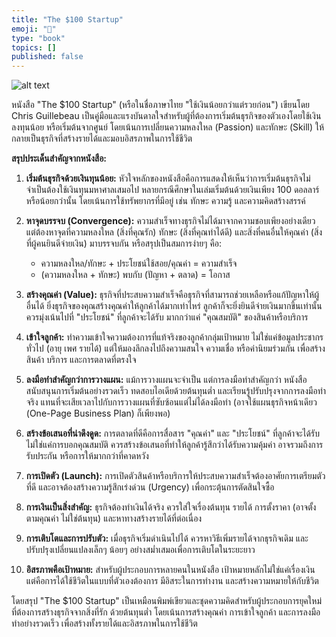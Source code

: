 ```yaml
---
title: "The $100 Startup"
emoji: "👻"
type: "book" 
topics: []
published: false
---
```


![alt text](the-100-startup.png)

หนังสือ "The $100 Startup" (หรือในชื่อภาษาไทย "ใช้เงินน้อยกว่าแต่รวยก่อน") เขียนโดย Chris Guillebeau เป็นคู่มือและแรงบันดาลใจสำหรับผู้ที่ต้องการเริ่มต้นธุรกิจของตัวเองโดยใช้เงินลงทุนน้อย หรือเริ่มต้นจากศูนย์ โดยเน้นการเปลี่ยนความหลงใหล (Passion) และทักษะ (Skill) ให้กลายเป็นธุรกิจที่สร้างรายได้และมอบอิสรภาพในการใช้ชีวิต

**สรุปประเด็นสำคัญจากหนังสือ:**

1.  **เริ่มต้นธุรกิจด้วยเงินทุนน้อย:** หัวใจหลักของหนังสือคือการแสดงให้เห็นว่าการเริ่มต้นธุรกิจไม่จำเป็นต้องใช้เงินทุนมหาศาลเสมอไป หลายกรณีศึกษาในเล่มเริ่มต้นด้วยเงินเพียง 100 ดอลลาร์หรือน้อยกว่านั้น โดยเน้นการใช้ทรัพยากรที่มีอยู่ เช่น ทักษะ ความรู้ และความคิดสร้างสรรค์

2.  **หาจุดบรรจบ (Convergence):** ความสำเร็จทางธุรกิจไม่ได้มาจากความชอบเพียงอย่างเดียว แต่ต้องหาจุดที่ความหลงใหล (สิ่งที่คุณรัก) ทักษะ (สิ่งที่คุณทำได้ดี) และสิ่งที่คนอื่นให้คุณค่า (สิ่งที่ผู้คนยินดีจ่ายเงิน) มาบรรจบกัน หรือสรุปเป็นสมการง่ายๆ คือ:
    *   ความหลงใหล/ทักษะ + ประโยชน์ใช้สอย/คุณค่า = ความสำเร็จ
    *   (ความหลงใหล + ทักษะ) พบกับ (ปัญหา + ตลาด) = โอกาส

3.  **สร้างคุณค่า (Value):** ธุรกิจที่ประสบความสำเร็จคือธุรกิจที่สามารถช่วยเหลือหรือแก้ปัญหาให้ผู้อื่นได้ ยิ่งธุรกิจของคุณสร้างคุณค่าให้ลูกค้าได้มากเท่าไหร่ ลูกค้าก็จะยิ่งยินดีจ่ายเงินมากขึ้นเท่านั้น ควรมุ่งเน้นไปที่ "ประโยชน์" ที่ลูกค้าจะได้รับ มากกว่าแค่ "คุณสมบัติ" ของสินค้าหรือบริการ

4.  **เข้าใจลูกค้า:** ทำความเข้าใจความต้องการที่แท้จริงของลูกค้ากลุ่มเป้าหมาย ไม่ใช่แค่ข้อมูลประชากรทั่วไป (อายุ เพศ รายได้) แต่ให้มองลึกลงไปถึงความสนใจ ความเชื่อ หรือค่านิยมร่วมกัน เพื่อสร้างสินค้า บริการ และการตลาดที่ตรงใจ

5.  **ลงมือทำสำคัญกว่าการวางแผน:** แม้การวางแผนจะจำเป็น แต่การลงมือทำสำคัญกว่า หนังสือสนับสนุนการเริ่มต้นอย่างรวดเร็ว ทดสอบไอเดียด้วยต้นทุนต่ำ และเรียนรู้ปรับปรุงจากการลงมือทำจริง แทนที่จะเสียเวลาไปกับการวางแผนที่ซับซ้อนแต่ไม่ได้ลงมือทำ (อาจใช้แผนธุรกิจหน้าเดียว (One-Page Business Plan) ก็เพียงพอ)

6.  **สร้างข้อเสนอที่น่าดึงดูด:** การตลาดที่ดีคือการสื่อสาร "คุณค่า" และ "ประโยชน์" ที่ลูกค้าจะได้รับ ไม่ใช่แค่การบอกคุณสมบัติ ควรสร้างข้อเสนอที่ทำให้ลูกค้ารู้สึกว่าได้รับความคุ้มค่า อาจรวมถึงการรับประกัน หรือการให้มากกว่าที่คาดหวัง

7.  **การเปิดตัว (Launch):** การเปิดตัวสินค้าหรือบริการให้ประสบความสำเร็จต้องอาศัยการเตรียมตัวที่ดี และอาจต้องสร้างความรู้สึกเร่งด่วน (Urgency) เพื่อกระตุ้นการตัดสินใจซื้อ

8.  **การเงินเป็นสิ่งสำคัญ:** ธุรกิจต้องทำเงินได้จริง ควรใส่ใจเรื่องต้นทุน รายได้ การตั้งราคา (อาจตั้งตามคุณค่า ไม่ใช่ต้นทุน) และหาทางสร้างรายได้ที่ต่อเนื่อง

9.  **การเติบโตและการปรับตัว:** เมื่อธุรกิจเริ่มดำเนินไปได้ ควรหาวิธีเพิ่มรายได้จากธุรกิจเดิม และปรับปรุงเปลี่ยนแปลงเล็กๆ น้อยๆ อย่างสม่ำเสมอเพื่อการเติบโตในระยะยาว

10. **อิสรภาพคือเป้าหมาย:** สำหรับผู้ประกอบการหลายคนในหนังสือ เป้าหมายหลักไม่ใช่แค่เรื่องเงิน แต่คือการได้ใช้ชีวิตในแบบที่ตัวเองต้องการ มีอิสระในการทำงาน และสร้างความหมายให้กับชีวิต

โดยสรุป "The $100 Startup" เป็นเหมือนพิมพ์เขียวและชุดความคิดสำหรับผู้ประกอบการยุคใหม่ที่ต้องการสร้างธุรกิจจากสิ่งที่รัก ด้วยต้นทุนต่ำ โดยเน้นการสร้างคุณค่า การเข้าใจลูกค้า และการลงมือทำอย่างรวดเร็ว เพื่อสร้างทั้งรายได้และอิสรภาพในการใช้ชีวิต